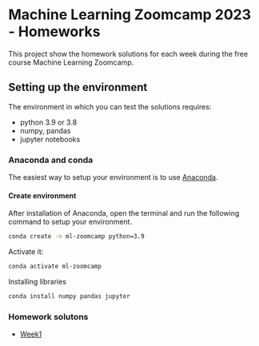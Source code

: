 # Machine Learning Zoomcamp 2023 - Homeworks
This project show the  homework solutions for each week during the free course Machine Learning Zoomcamp.

## Setting up the environment

The environment in which you can test the solutions requires:
- python 3.9 or 3.8
- numpy, pandas
- jupyter notebooks

### Anaconda and conda
The easiest way to setup your environment is to use [Anaconda](https://www.anaconda.com/download).
#### Create environment
After installation of Anaconda, open the terminal and run the following command to setup your environment.
```bash
conda create -n ml-zoomcamp python=3.9
```
Activate it:
```sh
conda activate ml-zoomcamp
```
Installing libraries
```sh
conda install numpy pandas jupyter
```
### Homework solutons
- [Week1](Week1)

